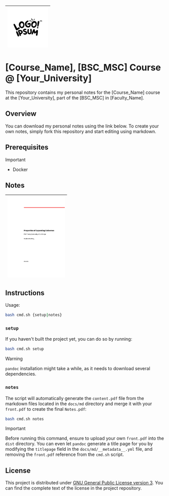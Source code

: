 | <img src="docs/logo.svg" width="128"> |
| - |

# [Course_Name], [BSC_MSC] Course @ [Your_University]

This repository contains my personal notes for the [Course_Name] course at the [Your_University], part of the [BSC_MSC] in [Faculty_Name].

## Overview

You can download my personal notes using the link below. To create your own notes, simply fork this repository and start editing using markdown.

## Prerequisites

> [!IMPORTANT]
>
> - Docker

## Notes

| <a href="dist/Notes.pdf"><img src="docs/cover.png" alt="cover" height="256"></a> |
| - |

## Instructions

Usage:

```sh
bash cmd.sh {setup|notes}
```

### `setup`

If you haven't built the project yet, you can do so by running:

```sh
bash cmd.sh setup
```

> [!WARNING]
>
> `pandoc` installation might take a while, as it needs to download several dependencies.

### `notes`

The script will automatically generate the `content.pdf` file from the markdown files located in the `docs/md` directory and merge it with your `front.pdf` to create the final `Notes.pdf`:

```sh
bash cmd.sh notes
```

> [!IMPORTANT]
>
> Before running this command, ensure to upload your own `front.pdf` into the `dist` directory.
> You can even let `pandoc` generate a title page for you by modifying the `titlepage` field in the `docs/md/__metadata__.yml` file, and removing the `front.pdf` reference from the `cmd.sh` script.

## License

This project is distributed under [GNU General Public License version 3](https://opensource.org/license/gpl-3-0). You can find the complete text of the license in the project repository.
